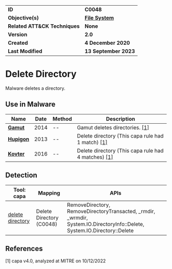 <table>
<tr>
<td><b>ID</b></td>
<td><b>C0048</b></td>
</tr>
<tr>
<td><b>Objective(s)</b></td>
<td><b><a href="../file-system">File System</a></b></td>
</tr>
<tr>
<td><b>Related ATT&CK Techniques</b></td>
<td><b>None</b></td>
</tr>
<tr>
<td><b>Version</b></td>
<td><b>2.0</b></td>
</tr>
<tr>
<td><b>Created</b></td>
<td><b>4 December 2020</b></td>
</tr>
<tr>
<td><b>Last Modified</b></td>
<td><b>13 September 2023</b></td>
</tr>
</table>


# Delete Directory

Malware deletes a directory.

## Use in Malware

|Name|Date|Method|Description|
|---|---|---|---|
|[**Gamut**](../xample-malware/gamut.md)|2014|--|Gamut deletes directories. [[1]](#1)|
|[**Hupigon**](../xample-malware/hupigon.md)|2013|--|Delete directory (This capa rule had 1 match) [[1]](#1)|
|[**Kovter**](../xample-malware/kovter.md)|2016|--|Delete directory (This capa rule had 4 matches) [[1]](#1)|

## Detection

|Tool: capa|Mapping|APIs|
|---|---|---|
|[delete directory](https://github.com/mandiant/capa-rules/blob/master/host-interaction/file-system/delete/delete-directory.yml)|Delete Directory (C0048)|RemoveDirectory, RemoveDirectoryTransacted, _rmdir, _wrmdir, System.IO.DirectoryInfo::Delete, System.IO.Directory::Delete|

## References

<a name="1">[1]</a> capa v4.0, analyzed at MITRE on 10/12/2022

